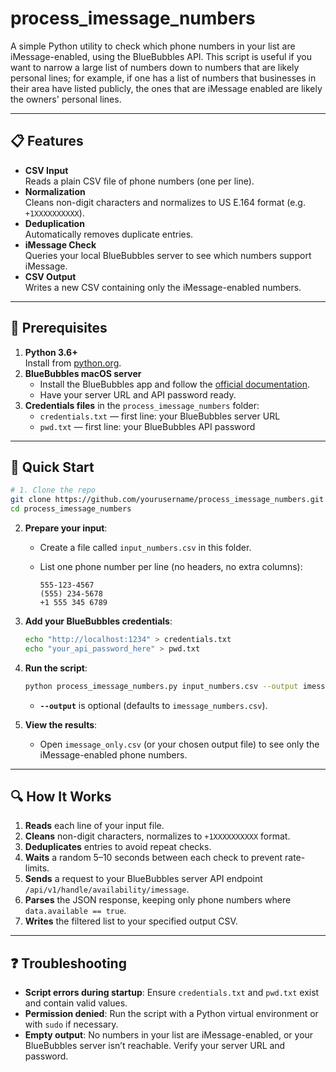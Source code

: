 # process_imessage_numbers

A simple Python utility to check which phone numbers in your list are iMessage-enabled, using the BlueBubbles API. This script is useful if you want to narrow a large list of numbers down to numbers that are likely personal lines; for example, if one has a list of numbers that businesses in their area have listed publicly, the ones that are iMessage enabled are likely the owners' personal lines.

---

## 📋 Features

- **CSV Input**  
  Reads a plain CSV file of phone numbers (one per line).  
- **Normalization**  
  Cleans non-digit characters and normalizes to US E.164 format (e.g. `+1XXXXXXXXXX`).  
- **Deduplication**  
  Automatically removes duplicate entries.  
- **iMessage Check**  
  Queries your local BlueBubbles server to see which numbers support iMessage.  
- **CSV Output**  
  Writes a new CSV containing only the iMessage-enabled numbers.

---

## 🔧 Prerequisites

1. **Python 3.6+**  
   Install from [python.org](https://www.python.org/downloads/).  
2. **BlueBubbles macOS server**  
   - Install the BlueBubbles app and follow the [official documentation](https://bluebubbles.app).  
   - Have your server URL and API password ready.  
3. **Credentials files** in the `process_imessage_numbers` folder:  
   - `credentials.txt` — first line: your BlueBubbles server URL  
   - `pwd.txt` — first line: your BlueBubbles API password  

---

## 🚀 Quick Start

```bash
# 1. Clone the repo
git clone https://github.com/yourusername/process_imessage_numbers.git
cd process_imessage_numbers
 ```

2. **Prepare your input**:

   * Create a file called `input_numbers.csv` in this folder.
   * List one phone number per line (no headers, no extra columns):

     ```csv
     555-123-4567
     (555) 234-5678
     +1 555 345 6789
     ```

3. **Add your BlueBubbles credentials**:

   ```bash
   echo "http://localhost:1234" > credentials.txt
   echo "your_api_password_here" > pwd.txt
   ```

4. **Run the script**:

   ```bash
   python process_imessage_numbers.py input_numbers.csv --output imessage_only.csv
   ```

   * **`--output`** is optional (defaults to `imessage_numbers.csv`).

5. **View the results**:

   * Open `imessage_only.csv` (or your chosen output file) to see only the iMessage-enabled phone numbers.

---

## 🔍 How It Works

1. **Reads** each line of your input file.
2. **Cleans** non-digit characters, normalizes to `+1XXXXXXXXXX` format.
3. **Deduplicates** entries to avoid repeat checks.
4. **Waits** a random 5–10 seconds between each check to prevent rate-limits.
5. **Sends** a request to your BlueBubbles server API endpoint `/api/v1/handle/availability/imessage`.
6. **Parses** the JSON response, keeping only phone numbers where `data.available == true`.
7. **Writes** the filtered list to your specified output CSV.

---

## ❓ Troubleshooting

* **Script errors during startup**: Ensure `credentials.txt` and `pwd.txt` exist and contain valid values.
* **Permission denied**: Run the script with a Python virtual environment or with `sudo` if necessary.
* **Empty output**: No numbers in your list are iMessage-enabled, or your BlueBubbles server isn’t reachable. Verify your server URL and password.
